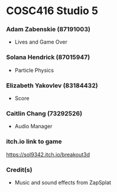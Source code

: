 # COSC416 Studio 5
### Adam Zabenskie (87191003)
- Lives and Game Over
### Solana Hendrick (87015947)
- Particle Physics
### Elizabeth Yakovlev (83184432)
- Score
### Caitlin Chang (73292526)
- Audio Manager

### itch.io link to game
https://sol9342.itch.io/breakout3d

### Credit(s)
- Music and sound effects from ZapSplat

